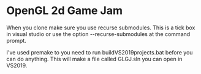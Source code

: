 # OpenGL 2d Game Jam

When you clone make sure you use recurse submodules.
This is a tick box in visual studio or use the option --recurse-submodules at the command prompt.

I've used premake to you need to run buildVS2019projects.bat before you can do anything.
This will make a file called GLGJ.sln you can open in VS2019.
